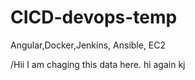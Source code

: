 # CICD-devops-temp
Angular,Docker,Jenkins, Ansible, EC2



/Hii I am chaging this data here.
hi again
kj
